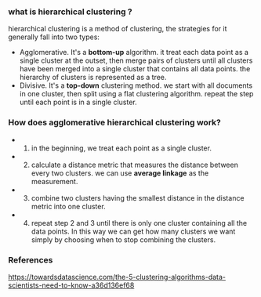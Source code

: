 
### what is hierarchical clustering ?
hierarchical clustering is a method of clustering, the strategies for it generally fall into two types:
 * Agglomerative. It's a **bottom-up** algorithm. it treat each data point as a single cluster at the outset, then merge pairs of clusters until all clusters have been merged into a single cluster that contains all data points. the hierarchy of clusters is represented as a tree.
 * Divisive. It's a **top-down** clustering method. we start with all documents in one cluster, then split using a flat clustering algorithm. repeat the step until each point is in a single cluster.
 
### How does agglomerative hierarchical clustering work?
 * 1. in the beginning, we treat each point as a single cluster.
 * 2. calculate a distance metric that measures the distance between every two clusters. we can use **average linkage** as the measurement.
 * 3. combine two clusters having the smallest distance in the distance metric into one cluster.
 * 4. repeat step 2 and 3 until there is only one cluster containing all the data points. In this way we can get how many clusters we want simply by choosing when to stop combining the clusters.
 

### References
https://towardsdatascience.com/the-5-clustering-algorithms-data-scientists-need-to-know-a36d136ef68
